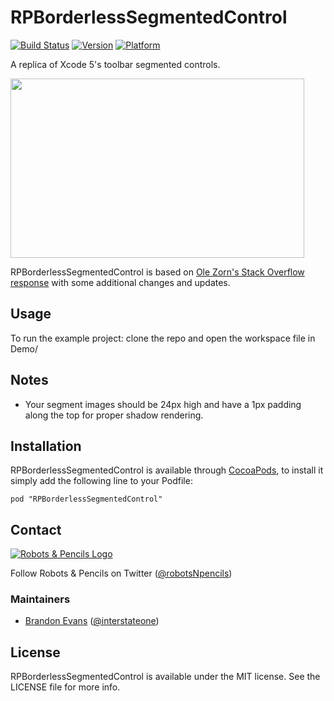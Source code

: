 # RPBorderlessSegmentedControl

[![Build Status](https://travis-ci.org/RobotsAndPencils/RPBorderlessSegmentedControl.png)](https://travis-ci.org/RobotsAndPencils/RPBorderlessSegmentedControl)
[![Version](http://cocoapod-badges.herokuapp.com/v/RPBorderlessSegmentedControl/badge.png)](http://cocoadocs.org/docsets/RPBorderlessSegmentedControl)
[![Platform](http://cocoapod-badges.herokuapp.com/p/RPBorderlessSegmentedControl/badge.png)](http://cocoadocs.org/docsets/RPBorderlessSegmentedControl)

A replica of Xcode 5's toolbar segmented controls.

<img src="preview.png" width="470" height="287" />

RPBorderlessSegmentedControl is based on [Ole Zorn's Stack Overflow response](http://stackoverflow.com/a/7138497/1082395) with some additional changes and updates.

## Usage

To run the example project: clone the repo and open the workspace file in Demo/

## Notes

- Your segment images should be 24px high and have a 1px padding along the top for proper shadow rendering.

## Installation

RPBorderlessSegmentedControl is available through [CocoaPods](http://cocoapods.org), to install
it simply add the following line to your Podfile:

    pod "RPBorderlessSegmentedControl"

## Contact

[![Robots & Pencils Logo](http://f.cl.ly/items/2W3n1r2R0j2p2b3n3j3c/rnplogo.png)](http://www.robotsandpencils.com)

Follow Robots & Pencils on Twitter ([@robotsNpencils](https://twitter.com/robotsNpencils))

### Maintainers

- [Brandon Evans](http://github.com/interstateone) ([@interstateone](https://twitter.com/interstateone))

## License

RPBorderlessSegmentedControl is available under the MIT license. See the LICENSE file for more info.

